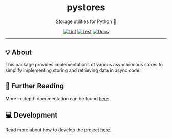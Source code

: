 <h1 align="center">pystores</h1>

<div align="center">

Storage utilities for Python 🐍

[![Lint](https://github.com/radio-aktywne/pystores/actions/workflows/lint.yaml/badge.svg)](https://github.com/radio-aktywne/pystores/actions/workflows/lint.yaml)
[![Test](https://github.com/radio-aktywne/pystores/actions/workflows/test.yaml/badge.svg)](https://github.com/radio-aktywne/pystores/actions/workflows/test.yaml)
[![Docs](https://github.com/radio-aktywne/pystores/actions/workflows/docs.yaml/badge.svg)](https://github.com/radio-aktywne/pystores/actions/workflows/docs.yaml)

</div>

---

## 💡 About

This package provides implementations of various asynchronous stores
to simplify implementing storing and retrieving data in async code.

## 📄 Further Reading

More in-depth documentation can be found
[here](https://radio-aktywne.github.io/pystores).

## 💻 Development

Read more about how to develop the project
[here](https://github.com/radio-aktywne/pystores/blob/main/CONTRIBUTING.md).

